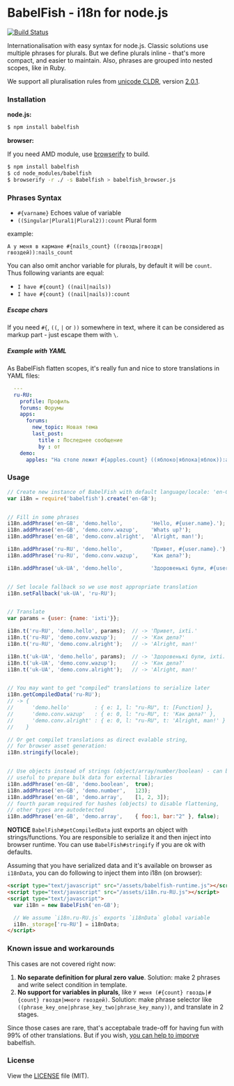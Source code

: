 BabelFish - i18n for node.js
============================

[![Build Status](https://travis-ci.org/nodeca/babelfish.svg?branch=master)](https://travis-ci.org/nodeca/babelfish)

Internationalisation with easy syntax for node.js. Classic solutions use multiple phrases
for plurals. But we define plurals inline - that's more compact, and easier to maintain.
Also, phrases are grouped into nested scopes, like in Ruby.

We support all pluralisation rules from [unicode CLDR](http://unicode.org/repos/cldr-tmp/trunk/diff/supplemental/language_plural_rules.html),
version [2.0.1](http://cldr.unicode.org/index/downloads).

### Installation

__node.js:__

```bash
$ npm install babelfish
```

__browser:__

If you need AMD module, use [browserify](https://github.com/nodeca/babelfish)
to build.

```bash
$ npm install babelfish
$ cd node_modules/babelfish
$ browserify -r ./ -s Babelfish > babelfish_browser.js
```


### Phrases Syntax

-  `#{varname}` Echoes value of variable
-  `((Singular|Plural1|Plural2)):count` Plural form

example:

    А у меня в кармане #{nails_count} ((гвоздь|гвоздя|гвоздей)):nails_count

You can also omit anchor variable for plurals, by default it will be `count`.
Thus following variants are equal:

- `I have #{count} ((nail|nails))`
- `I have #{count} ((nail|nails)):count`


##### Escape chars

If you need `#{`, `((`, `|` or `))` somewhere in text, where it can be considered
as markup part - just escape them with `\`.


##### Example with YAML

As BabelFish flatten scopes, it's really fun and nice to store translations in
YAML files:

```yaml
  ---
  ru-RU:
    profile: Профиль
    forums: Форумы
    apps:
      forums:
        new_topic: Новая тема
        last_post:
          title : Последнее сообщение
          by : от
    demo:
      apples: "На столе лежит #{apples.count} ((яблоко|яблока|яблок)):apples.count"
```

### Usage

``` javascript
// Create new instance of BabelFish with default language/locale: 'en-GB'
var i18n = require('babelfish').create('en-GB');


// Fill in some phrases
i18n.addPhrase('en-GB', 'demo.hello',         'Hello, #{user.name}.');
i18n.addPhrase('en-GB', 'demo.conv.wazup',    'Whats up?');
i18n.addPhrase('en-GB', 'demo.conv.alright',  'Alright, man!');

i18n.addPhrase('ru-RU', 'demo.hello',         'Привет, #{user.name}.');
i18n.addPhrase('ru-RU', 'demo.conv.wazup',    'Как дела?');

i18n.addPhrase('uk-UA', 'demo.hello',         'Здоровенькі були, #{user.name}.');


// Set locale fallback so we use most appropriate translation
i18n.setFallback('uk-UA', 'ru-RU');


// Translate
var params = {user: {name: 'ixti'}};

i18n.t('ru-RU', 'demo.hello', params);  // -> 'Привет, ixti.'
i18n.t('ru-RU', 'demo.conv.wazup');     // -> 'Как дела?'
i18n.t('ru-RU', 'demo.conv.alright');   // -> 'Alright, man!'

i18n.t('uk-UA', 'demo.hello', params);  // -> 'Здоровенькі були, ixti.'
i18n.t('uk-UA', 'demo.conv.wazup');     // -> 'Как дела?'
i18n.t('uk-UA', 'demo.conv.alright');   // -> 'Alright, man!'


// You may want to get "compiled" translations to serialize later
i18n.getCompiledData('ru-RU');
// -> {
//      'demo.hello'        : { e: 1, l: "ru-RU", t: [Function] },
//      'demo.conv.wazup'   : { e: 0, l: "ru-RU", t: 'Как дела?' },
//      'demo.conv.alright' : { e: 0, l: "ru-RU", t: 'Alright, man!' }
//    }

// Or get compilet translations as direct evalable string,
// for browser asset generation:
i18n.stringify(locale);


// Use objects instead of strings (object/array/number/boolean) - can be
// useful to prepare bulk data for external libraries
i18n.addPhrase('en-GB', 'demo.boolean',  true);
i18n.addPhrase('en-GB', 'demo.number',   123);
i18n.addPhrase('en-GB', 'demo.array',    [1, 2, 3]);
// fourth param required for hashes (objects) to disable flattening,
// other types are autodetected
i18n.addPhrase('en-GB', 'demo.array',    { foo:1, bar:"2" }, false);
```

**NOTICE**
`BabelFish#getCompiledData` just exports an object with strings/functions.
You are responsible to serialize it and then inject into browser runtime.
You can use `BabelFish#stringify` if you are ok with defaults.

Assuming that you have serialized data and it's available on browser as
`i18nData`, you can do following to inject them into i18n (on browser):

```html
<script type="text/javascript" src="/assets/babelfish-runtime.js"></script>
<script type="text/javascript" src="/assets/i18n.ru-RU.js"></script>
<script type="text/javascript">
  var i18n = new BabelFish('en-GB');

  // We assume `i18n.ru-RU.js` exports `i18nData` global variable
  i18n._storage['ru-RU'] = i18nData;
</script>
```

### Known issue and workarounds

This cases are not covered right now:

1. __No separate definition for plural zero value__. Solution: make 2 phrases
  and write select condition in template.
2. __No support for variables in plurals__, like
 `У меня (#{count} гвоздь|#{count} гвоздя|много гвоздей)`.
 Solution: make phrase selector like `((phrase_key_one|phrase_key_two|phrase_key_many))`,
 and translate in 2 stages.

Since those cases are rare, that's acceptabale trade-off for having fun with 99%
of other translations. But if you wish,
[you can help to imporve](https://github.com/nodeca/babelfish/issues/14) babelfish.


### License

View the [LICENSE](https://github.com/nodeca/babelfish.tools/blob/master/LICENSE) file (MIT).
